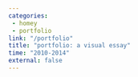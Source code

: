 ```yaml
---
categories:
 - homey
 - portfolio
link: "/portfolio"
title: "portfolio: a visual essay"
time: "2010-2014"
external: false
---
```

